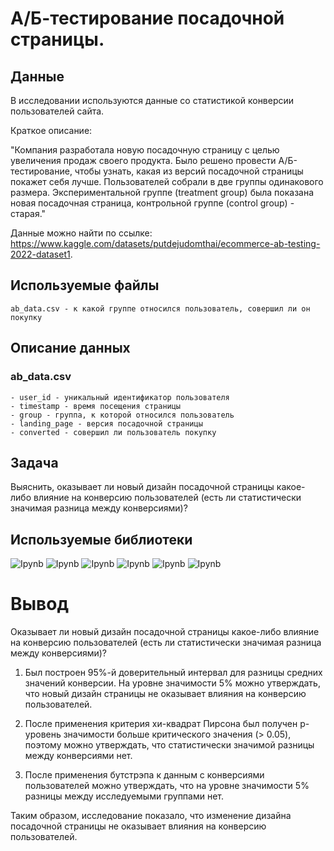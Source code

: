 # А/Б-тестирование посадочной страницы.

## Данные

В исследовании используются данные со статистикой конверсии пользователей сайта.

Краткое описание:

"Компания разработала новую посадочную страницу с целью увеличения продаж своего продукта. Было решено провести А/Б-тестирование, чтобы узнать, какая из версий посадочной страницы покажет себя лучше. Пользователей собрали в две группы одинакового размера. Экспериментальной группе (treatment group) была показана новая посадочная страница, контрольной группе (control group) - старая."

Данные можно найти по ссылке: https://www.kaggle.com/datasets/putdejudomthai/ecommerce-ab-testing-2022-dataset1.

## Используемые файлы
```
ab_data.csv - к какой группе относился пользователь, совершил ли он покупку
```

## Описание данных

### ab_data.csv

```
- user_id - уникальный идентификатор пользователя
- timestamp - время посещения страницы
- group - группа, к которой относился пользователь
- landing_page - версия посадочной страницы
- converted - совершил ли пользователь покупку
```

## Задача

Выяснить, оказывает ли новый дизайн посадочной страницы какое-либо влияние на конверсию пользователей (есть ли статистически значимая разница между конверсиями)?

## Используемые библиотеки

![Ipynb](https://img.shields.io/badge/Python-pandas-blue.svg?style=flat&logo=python&logoColor=white)
![Ipynb](https://img.shields.io/badge/Python-numpy-blue.svg?style=flat&logo=python&logoColor=white)
![Ipynb](https://img.shields.io/badge/Python-IPython-blue.svg?style=flat&logo=python&logoColor=white)
![Ipynb](https://img.shields.io/badge/Python-plotly-blue.svg?style=flat&logo=python&logoColor=white)
![Ipynb](https://img.shields.io/badge/Python-scipy-blue.svg?style=flat&logo=python&logoColor=white)
![Ipynb](https://img.shields.io/badge/Python-tqdm-blue.svg?style=flat&logo=python&logoColor=white)

# Вывод

Оказывает ли новый дизайн посадочной страницы какое-либо влияние на конверсию пользователей (есть ли статистически значимая разница между конверсиями)?

1. Был построен 95%-й доверительный интервал для разницы средних значений конверсии. На уровне значимости 5% можно утверждать, что новый дизайн страницы не оказывает влияния на конверсию пользователей.

2. После применения критерия хи-квадрат Пирсона был получен p-уровень значимости больше критического значения (> 0.05), поэтому можно утверждать, что статистически значимой разницы между конверсиями нет.

3. После применения бутстрэпа к данным с конверсиями пользователей можно утверждать, что на уровне значимости 5% разницы между исследуемыми группами нет.

Таким образом, исследование показало, что изменение дизайна посадочной страницы не оказывает влияния на конверсию пользователей.
